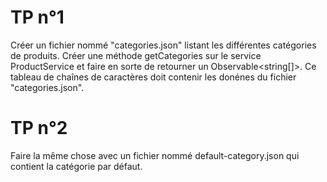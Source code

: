 

# TP n°1
Créer un fichier nommé "categories.json" listant les différentes catégories de produits. 
Créer une méthode getCategories sur le service ProductService et faire en sorte de retourner un Observable<string[]>. Ce tableau de chaînes de caractères doit contenir les donénes du fichier "categories.json".

# TP n°2
Faire la même chose avec un fichier nommé default-category.json qui contient la catégorie par défaut. 